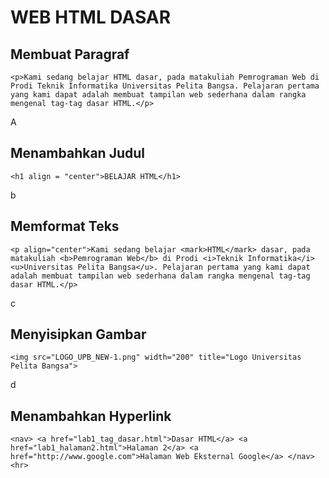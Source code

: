 # WEB HTML DASAR

## Membuat Paragraf
`<p>Kami sedang belajar HTML dasar, pada matakuliah Pemrograman Web di Prodi Teknik Informatika Universitas Pelita Bangsa. Pelajaran pertama yang kami dapat adalah membuat tampilan web sederhana dalam rangka mengenal tag-tag dasar HTML.</p>`

A

## Menambahkan Judul
`<h1 align = "center">BELAJAR HTML</h1>`

b

## Memformat Teks
`<p align="center">Kami sedang belajar <mark>HTML</mark> dasar, pada matakuliah <b>Pemrograman Web</b> di Prodi <i>Teknik Informatika</i> <u>Universitas Pelita Bangsa</u>. Pelajaran pertama yang kami dapat adalah membuat tampilan web sederhana dalam rangka mengenal tag-tag dasar HTML.</p>`

c

## Menyisipkan Gambar
`<img src="LOGO_UPB_NEW-1.png" width="200" title="Logo Universitas Pelita Bangsa">`

d

## Menambahkan Hyperlink
`<nav>
    <a href="lab1_tag_dasar.html">Dasar HTML</a>
    <a href="lab1_halaman2.html">Halaman 2</a>
    <a href="http://www.google.com">Halaman Web Eksternal Google</a>
    </nav>
    <hr>`
